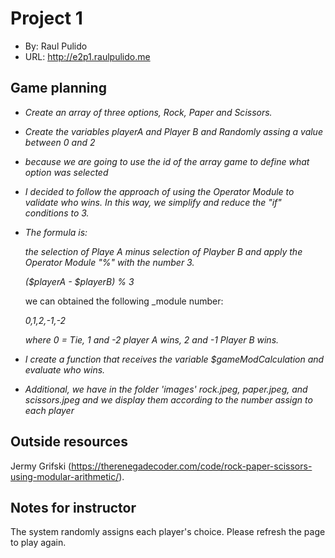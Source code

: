 # Project 1
+ By: Raul Pulido
+ URL: <http://e2p1.raulpulido.me>

## Game planning

+ _Create an array of three options, Rock, Paper and Scissors._
+ _Create the variables playerA and Player B and Randomly assing a value between 0 and 2_
+ _because we are going to use the id of the array game to define what option was selected_
+ _I decided to follow the approach of using the Operator Module to validate who wins. In this way, we simplify and reduce the "if" conditions to 3._
+ _The formula is:_
   
   _the selection of Playe A minus selection of Playber B and apply  the Operator Module "%" with the number 3._
    
  _($playerA - $playerB) % 3_
  
   we can obtained the following _module number:
  
  _0,1,2,-1,-2_
  
  _where  0 = Tie,  1 and -2  player A wins, 2 and -1 Player B wins._
+ _I create a function that receives the variable $gameModCalculation and evaluate who wins._
+ _Additional, we have in the folder 'images'  rock.jpeg, paper.jpeg, and scissors.jpeg and we display them according to the number assign to each player_


## Outside resources
Jermy Grifski  (https://therenegadecoder.com/code/rock-paper-scissors-using-modular-arithmetic/).


## Notes for instructor
The system randomly assigns each player's choice. Please refresh the page to play again.


